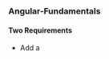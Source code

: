 ### Angular-Fundamentals

#### Two Requirements
- Add a <script> tag pointing to angular.js
- Add an ng-app attribute in your HTML
- ng-app is an angular directive
- The ng is short for Angular

#### Controller Basics
- Controller directive in HTML (ng-controller)
- Controller will be a function that Angular invokes
- Controller takes a $scope parameter
- attach model to $scope
